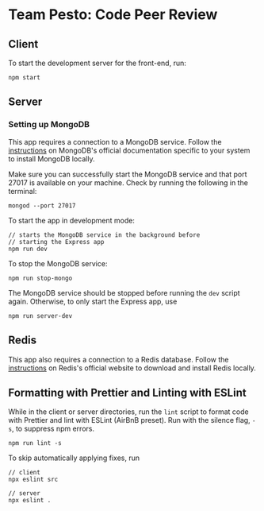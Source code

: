 # Team Pesto: Code Peer Review

## Client

To start the development server for the front-end, run:

    npm start

## Server

### Setting up MongoDB

This app requires a connection to a MongoDB service. Follow the [instructions](https://docs.mongodb.com/manual/installation/) on MongoDB's official documentation specific to your system to install MongoDB locally.

Make sure you can successfully start the MongoDB service and that port 27017 is available on your machine. Check by running the following in the terminal:

    mongod --port 27017

To start the app in development mode:

    // starts the MongoDB service in the background before
    // starting the Express app
    npm run dev

To stop the MongoDB service:

    npm run stop-mongo

The MongoDB service should be stopped before running the `dev` script again. Otherwise, to only start the Express app, use

    npm run server-dev

## Redis

This app also requires a connection to a Redis database. Follow the [instructions](https://redis.io/download) on Redis's official website to download and install Redis locally.

## Formatting with Prettier and Linting with ESLint

While in the client or server directories, run the `lint` script to format code with Prettier and lint with ESLint (AirBnB preset). Run with the silence flag, `-s`, to suppress npm errors.

    npm run lint -s

To skip automatically applying fixes, run

    // client
    npx eslint src

    // server
    npx eslint .
